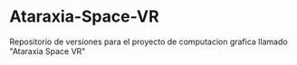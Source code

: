 # Ataraxia-Space-VR
Repositorio de versiones para el proyecto de computacion grafica llamado "Ataraxia Space VR"
